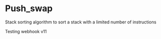 # Push_swap
Stack sorting algorithm to sort a stack with a limited number of instructions

Testing webhook v11
